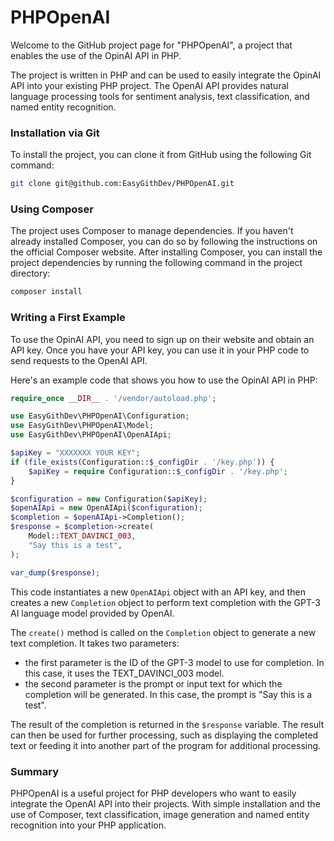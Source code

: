 # PHPOpenAI

Welcome to the GitHub project page for "PHPOpenAI", a project that enables the use of the OpinAI API in PHP.

The project is written in PHP and can be used to easily integrate the OpinAI API into your existing PHP project. The OpenAI API provides natural language processing tools for sentiment analysis, text classification, and named entity recognition.

### Installation via Git

To install the project, you can clone it from GitHub using the following Git command:

```bash
git clone git@github.com:EasyGithDev/PHPOpenAI.git
```

### Using Composer

The project uses Composer to manage dependencies. If you haven't already installed Composer, you can do so by following the instructions on the official Composer website. After installing Composer, you can install the project dependencies by running the following command in the project directory:

```bash
composer install
```

### Writing a First Example

To use the OpinAI API, you need to sign up on their website and obtain an API key. Once you have your API key, you can use it in your PHP code to send requests to the OpenAI API.

Here's an example code that shows you how to use the OpinAI API in PHP:

```php
require_once __DIR__ . '/vendor/autoload.php';

use EasyGithDev\PHPOpenAI\Configuration;
use EasyGithDev\PHPOpenAI\Model;
use EasyGithDev\PHPOpenAI\OpenAIApi;

$apiKey = "XXXXXXX YOUR KEY";
if (file_exists(Configuration::$_configDir . '/key.php')) {
    $apiKey = require Configuration::$_configDir . '/key.php';
}

$configuration = new Configuration($apiKey);
$openAIApi = new OpenAIApi($configuration);
$completion = $openAIApi->Completion();
$response = $completion->create(
    Model::TEXT_DAVINCI_003,
    "Say this is a test",    
);

var_dump($response);
```

This code instantiates a new `OpenAIApi` object with an API key, and then creates a new `Completion` object to perform text completion with the GPT-3 AI language model provided by OpenAI.

The `create()` method is called on the `Completion` object to generate a new text completion. It takes two parameters:

- the first parameter is the ID of the GPT-3 model to use for completion. In this case, it uses the TEXT_DAVINCI_003 model.
- the second parameter is the prompt or input text for which the completion will be generated. In this case, the prompt is "Say this is a test".

The result of the completion is returned in the `$response` variable. The result can then be used for further processing, such as displaying the completed text or feeding it into another part of the program for additional processing.

### Summary

PHPOpenAI is a useful project for PHP developers who want to easily integrate the OpenAI API into their projects. With simple installation and the use of Composer, text classification, image generation and named entity recognition into your PHP application.